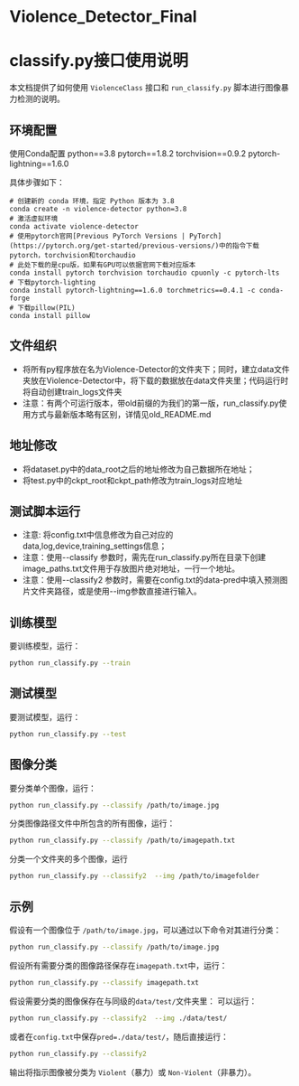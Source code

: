 # Violence_Detector_Final
# classify.py接口使用说明

本文档提供了如何使用 `ViolenceClass` 接口和 `run_classify.py` 脚本进行图像暴力检测的说明。

## 环境配置
使用Conda配置
python==3.8
pytorch==1.8.2
torchvision==0.9.2
pytorch-lightning==1.6.0

具体步骤如下：
```
# 创建新的 conda 环境，指定 Python 版本为 3.8
conda create -n violence-detector python=3.8
# 激活虚拟环境
conda activate violence-detector
# 使用pytorch官网[Previous PyTorch Versions | PyTorch](https://pytorch.org/get-started/previous-versions/)中的指令下载pytorch，torchvision和torchaudio
# 此处下载的是cpu版，如果有GPU可以依据官网下载对应版本
conda install pytorch torchvision torchaudio cpuonly -c pytorch-lts
# 下载pytorch-lighting
conda install pytorch-lightning==1.6.0 torchmetrics==0.4.1 -c conda-forge
# 下载pillow(PIL)
conda install pillow
```

## 文件组织
* 将所有py程序放在名为Violence-Detector的文件夹下；同时，建立data文件夹放在Violence-Detector中，将下载的数据放在data文件夹里；代码运行时将自动创建train_logs文件夹
* 注意：有两个可运行版本，带old前缀的为我们的第一版，run_classify.py使用方式与最新版本略有区别，详情见old_README.md

## 地址修改
* 将dataset.py中的data_root之后的地址修改为自己数据所在地址；
* 将test.py中的ckpt_root和ckpt_path修改为train_logs对应地址

## 测试脚本运行
* 注意: 将config.txt中信息修改为自己对应的data,log,device,training_settings信息；
* 注意：使用--classify 参数时，需先在run_classify.py所在目录下创建image_paths.txt文件用于存放图片绝对地址，一行一个地址。
* 注意：使用--classify2 参数时，需要在config.txt的data-pred中填入预测图片文件夹路径，或是使用--img参数直接进行输入。

## 训练模型

要训练模型，运行：
```sh
python run_classify.py --train
```

## 测试模型

要测试模型，运行：
```sh
python run_classify.py --test
```

## 图像分类

要分类单个图像，运行：
```sh
python run_classify.py --classify /path/to/image.jpg
```

分类图像路径文件中所包含的所有图像，运行：
```sh
python run_classify.py --classify /path/to/imagepath.txt
```

分类一个文件夹的多个图像，运行
```sh
python run_classify.py --classify2  --img /path/to/imagefolder
```
## 示例

假设有一个图像位于 `/path/to/image.jpg`，可以通过以下命令对其进行分类：

```sh
python run_classify.py --classify /path/to/image.jpg
```

假设所有需要分类的图像路径保存在`imagepath.txt`中，运行：
```sh
python run_classify.py --classify imagepath.txt
```

假设需要分类的图像保存在与同级的`data/test/`文件夹里：
可以运行：
```sh
python run_classify.py --classify2  --img ./data/test/
```
或者在`config.txt`中保存`pred=./data/test/`，随后直接运行：
```sh
python run_classify.py --classify2
```


输出将指示图像被分类为 `Violent`（暴力）或 `Non-Violent`（非暴力）。
